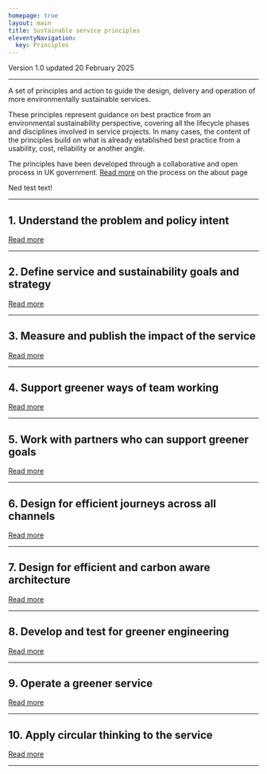 ```yaml
---
homepage: true
layout: main
title: Sustainable service principles
eleventyNavigation:
  key: Principles
---
```


Version 1.0 updated 20 February 2025

* * *

A set of principles and action to guide the design, delivery and operation of more environmentally sustainable services.

These principles represent guidance on best practice from an environmental sustainability perspective, covering all the lifecycle phases and disciplines involved in service projects. In many cases, the content of the principles build on what is already established best practice from a usability, cost, reliability or another angle.

The principles have been developed through a collaborative and open process in UK government. [Read more](#) on the process on the about page

Ned test text!

* * *
## 1\. Understand the problem and policy intent
[Read more](#)
* * *

## 2\. Define service and sustainability goals and strategy
[Read more](#)

* * *

## 3\. Measure and publish the impact of the service
[Read more](#)

* * *

## 4\. Support greener ways of team working
[Read more](#)

* * *

## 5\. Work with partners who can support greener goals
[Read more](#)

* * *

## 6\. Design for efficient journeys across all channels
[Read more](#)

* * *

## 7\. Design for efficient and carbon aware architecture
[Read more](#)

* * *

## 8\. Develop and test for greener engineering
[Read more](principles/8-develop-and-test-for-efficent-engineering)

* * *

## 9\. Operate a greener service
[Read more](#)

* * *

## 10\. Apply circular thinking to the service
[Read more](#)

* * *
